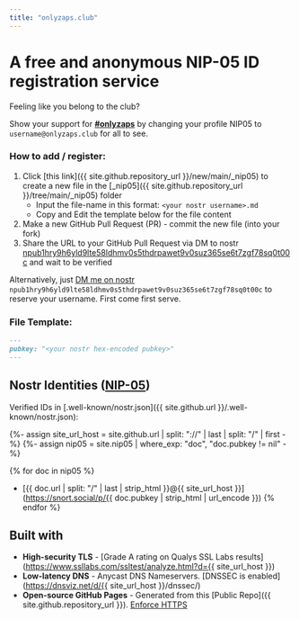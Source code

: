 ```yaml
---
title: "onlyzaps.club"
---
```

# A free and anonymous NIP-05 ID registration service

Feeling like you belong to the club?

Show your support for [**#onlyzaps**](https://nostr.band/?q=onlyzaps) by changing your profile NIP05 to `username@onlyzaps.club` for all to see.

### How to add / register:
1. Click [this link]({{ site.github.repository_url }}/new/main/_nip05) to create a new file in the [_nip05]({{ site.github.repository_url }}/tree/main/_nip05) folder
   - Input the file-name in this format: `<your nostr username>.md`
   - Copy and Edit the template below for the file content
1. Make a new GitHub Pull Request (PR) - commit the new file (into your fork)
1. Share the URL to your GitHub Pull Request via DM to nostr [npub1hry9h6yld9lte58ldhmv0s5thdrpawet9v0suz365se6t7zgf78sq0t00c](https://dsh.re/a9ff9) and wait to be 
verified

Alternatively, just [DM me on nostr](https://dsh.re/a9ff9) `npub1hry9h6yld9lte58ldhmv0s5thdrpawet9v0suz365se6t7zgf78sq0t00c` to reserve your username. First come 
first serve.

### File Template:
```md
---
pubkey: "<your nostr hex-encoded pubkey>"
---
```


## Nostr Identities ([NIP-05](https://nostr.how/en/guides/get-verified#self-hosted))

Verified IDs in [.well-known/nostr.json]({{ site.github.url }}/.well-known/nostr.json):

{%- assign site_url_host = site.github.url | split: "://" | last | split: "/" | first -%}
{%- assign nip05 = site.nip05 | where_exp: "doc", "doc.pubkey != nil" -%}

{% for doc in nip05 %}
  * [{{ doc.url | split: "/" | last | strip_html }}@{{ site_url_host }}](https://snort.social/p/{{ doc.pubkey | strip_html | url_encode }})
{% endfor %}


## Built with
- **High-security TLS** - [Grade A rating on Qualys SSL Labs results](https://www.ssllabs.com/ssltest/analyze.html?d={{ site_url_host }}) 
- **Low-latency DNS** - Anycast DNS Nameservers. [DNSSEC is enabled](https://dnsviz.net/d/{{ site_url_host }}/dnssec/)
- **Open-source GitHub Pages** - Generated from this [Public Repo]({{ site.github.repository_url }}). [Enforce HTTPS](https://docs.github.com/en/pages/getting-started-with-github-pages/securing-your-github-pages-site-with-https)
